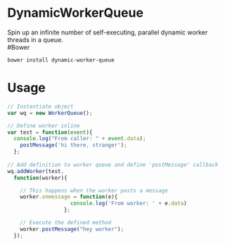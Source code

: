 # DynamicWorkerQueue
Spin up an infinite number of self-executing, parallel dynamic worker threads in a queue.  
#Bower
```
bower install dynamic-worker-queue
```
# Usage
```js
// Instantiate object
var wq = new WorkerQueue();

// Define worker inline
var test = function(event){
  console.log("From caller: " + event.data);
    postMessage('hi there, stranger');
  };
  
// Add definition to worker queue and define 'postMessage' callback
wq.addWorker(test, 
  function(worker){

    // This happens when the worker posts a message
    worker.onmessage = function(e){
                    console.log('From worker: ' + e.data)
                  };

    // Execute the defined method
    worker.postMessage("hey worker");
  });
```
